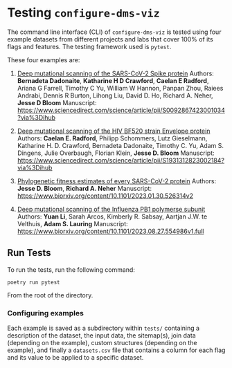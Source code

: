 # Testing `configure-dms-viz`

The command line interface (CLI) of `configure-dms-viz` is tested using four example datasets from different projects and labs that cover 100% of its flags and features. The testing framework used is `pytest`.

These four examples are:

1. [Deep mutational scanning of the SARS-CoV-2 Spike protein](/tests/SARS2-Omicron-BA1-DMS/README.md)
   Authors: **Bernadeta Dadonaite**, **Katharine H D Crawford**, **Caelan E Radford**, Ariana G Farrell, Timothy C Yu, William W Hannon, Panpan Zhou, Raiees Andrabi, Dennis R Burton, Lihong Liu, David D. Ho, Richard A. Neher, **Jesse D Bloom**
   Manuscript: https://www.sciencedirect.com/science/article/pii/S0092867423001034?via%3Dihub

2. [Deep mutational scanning of the HIV BF520 strain Envelope protein](/tests/HIV-Envelope-BF520-DMS/README.md)
   Authors: **Caelan E. Radford**, Philipp Schommers, Lutz Gieselmann, Katharine H. D. Crawford, Bernadeta Dadonaite, Timothy C. Yu, Adam S. Dingens, Julie Overbaugh, Florian Klein, **Jesse D. Bloom**
   Manuscript: https://www.sciencedirect.com/science/article/pii/S1931312823002184?via%3Dihub

3. [Phylogenetic fitness estimates of every SARS-CoV-2 protein](/tests/SARS2-Mutation-Fitness/README.md)
   Authors: **Jesse D. Bloom**, **Richard A. Neher**
   Manuscript: https://www.biorxiv.org/content/10.1101/2023.01.30.526314v2

4. [Deep mutational scanning of the Influenza PB1 polymerse subunit](/tests/IAV-PB1-DMS/README.md)
   Authors: **Yuan Li**, Sarah Arcos, Kimberly R. Sabsay, Aartjan J.W. te Velthuis, **Adam S. Lauring**
   Manuscript: https://www.biorxiv.org/content/10.1101/2023.08.27.554986v1.full

## Run Tests

To run the tests, run the following command:

```
poetry run pytest
```

From the root of the directory.

### Configuring examples

Each example is saved as a subdirectory within `tests/` containing a description of the dataset, the input data, the sitemap(s), join data (depending on the example), custom structures (depending on the example), and finally a `datasets.csv` file that contains a column for each flag and its value to be applied to a specific dataset.
